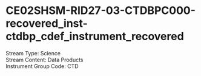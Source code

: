 # CE02SHSM-RID27-03-CTDBPC000-recovered_inst-ctdbp_cdef_instrument_recovered

Stream Type: Science<br>
Stream Content: Data Products<br>
Instrument Group Code: CTD<br>
